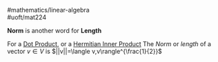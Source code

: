 #mathematics/linear-algebra  
#uoft/mat224 

**Norm** is another word for **Length**

For a [Dot Product](../MAT223%20Notes/Dot%20Product.md), or a [Hermitian Inner Product](Hermitian%20Inner%20Product.md)
The *Norm* or *length* of a vector $v\in V$ is $||v||=\langle v,v\rangle^{\frac{1}{2}}$